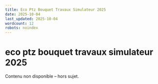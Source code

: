 ```yaml
---
title: Eco Ptz Bouquet Travaux Simulateur 2025
date: 2025-10-04
last_updated: 2025-10-04
wordcount: 12
robots: noindex
---
```


# eco ptz bouquet travaux simulateur 2025

Contenu non disponible – hors sujet.